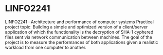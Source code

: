 # LINFO2241
LINFO2241 : Architecture and performance of computer systems
Practical project topic: Building a simple and optimized version of a client/server application of which the functionality is the decryption of SHA-1 cyphered files sent via network communication between machines. The goal of the project is to measure the performances of both applications given a realistic workload from one computer to another.
